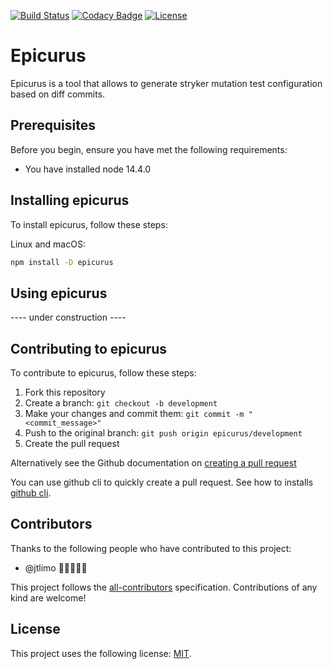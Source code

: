 [![Build Status](https://cloud.drone.io/api/badges/jtlimo/epicurus/status.svg)](https://cloud.drone.io/jtlimo/epicurus)
[![Codacy Badge](https://app.codacy.com/project/badge/Grade/173fd396d7a64b13b370bad7ac180b39)](https://www.codacy.com/manual/jtlimo/epicurus?utm_source=github.com&amp;utm_medium=referral&amp;utm_content=jtlimo/epicurus&amp;utm_campaign=Badge_Grade)
[![License](https://camo.githubusercontent.com/64c92e2865462c1dfd107dca47b1aa1c381f9e92/68747470733a2f2f62616467656e2e6e65742f62616467652f6c6963656e73652f4d49542f626c7565)](https://github.com/jtlimo/epicurus/blob/master/LICENSE)
# Epicurus

Epicurus is a tool that allows to generate stryker mutation test configuration based on diff commits.

## Prerequisites

Before you begin, ensure you have met the following requirements:

- You have installed node 14.4.0

## Installing epicurus

To install epicurus, follow these steps:

Linux and macOS:

```bash
npm install -D epicurus
```

## Using epicurus

---- under construction ----

## Contributing to epicurus


To contribute to epicurus, follow these steps:

1. Fork this repository
2. Create a branch: `git checkout -b development`
3. Make your changes and commit them: `git commit -m "<commit_message>"`
4. Push to the original branch: `git push origin epicurus/development`
5. Create the pull request

Alternatively see the Github documentation on [creating a pull request](https://www.notion.so/Getting-Started-00191f447d7f4e1fb0b29dd7022a0936#e4ab5acc6fde4916850215c3985792b9)

You can use github cli to quickly create a pull request.
See how to installs [github cli](https://github.com/cli/cli).

## Contributors

Thanks to the following people who have contributed to this project:

- @jtlimo 📖🐛👩🏻‍💻

This project follows the [all-contributors](https://allcontributors.org/) specification. Contributions of any kind are welcome!

## License

This project uses the following license: [MIT](https://github.com/jtlimo/epicurus/blob/master/LICENSE).
